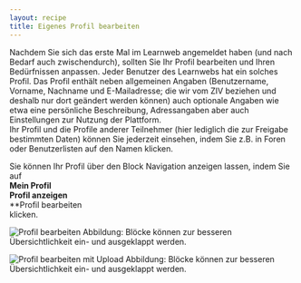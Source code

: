 ```yaml
---
layout: recipe
title: Eigenes Profil bearbeiten
---
```

Nachdem Sie sich das erste Mal im Learnweb angemeldet haben (und nach Bedarf auch zwischendurch), sollten Sie Ihr Profil bearbeiten und Ihren Bedürfnissen anpassen. 
Jeder Benutzer des Learnwebs hat ein solches Profil. Das Profil enthält neben allgemeinen Angaben (Benutzername, Vorname, Nachname und E-Mailadresse; die wir vom ZIV beziehen und deshalb nur dort geändert werden können) auch optionale Angaben wie etwa eine persönliche Beschreibung, Adressangaben aber auch Einstellungen zur Nutzung der Plattform.<br />
Ihr Profil und die Profile anderer Teilnehmer (hier lediglich die zur Freigabe bestimmten Daten) können Sie jederzeit einsehen, indem Sie z.B. in Foren oder Benutzerlisten auf den Namen klicken. 



Sie können Ihr Profil über den Block Navigation anzeigen lassen, indem Sie auf <br />
**Mein Profil**<br />
**Profil anzeigen**<br />
**Profil bearbeiten<br />
klicken.



![Profil bearbeiten]({{site.url}}/images/screenshots/profil_bearbeiten_1.png)
Abbildung: Blöcke können zur besseren Übersichtlichkeit ein- und ausgeklappt werden.

![Profil bearbeiten mit Upload]({{site.url}}/images/screenshots/profil_bearbeiten_2.png)
Abbildung: Blöcke können zur besseren Übersichtlichkeit ein- und ausgeklappt werden.

